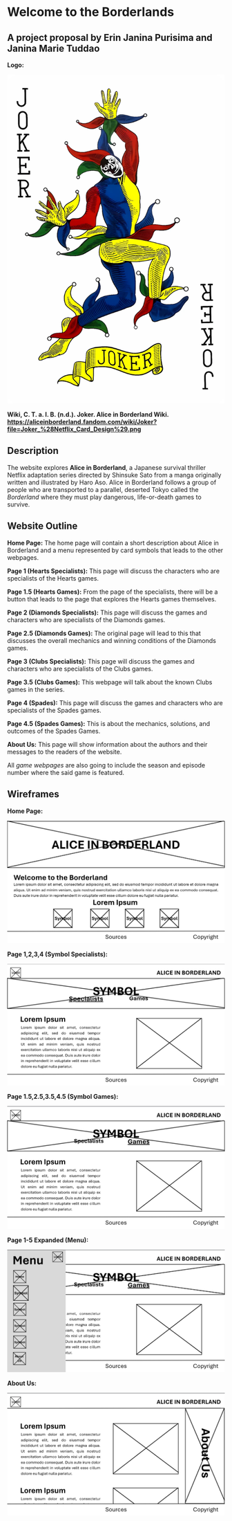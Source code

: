 # Welcome to the Borderlands
## A project proposal by Erin Janina Purisima and Janina Marie Tuddao

**Logo:**

![Joker Card Logo](Joker_29.png)

**Wiki, C. T. a. I. B. (n.d.). Joker. Alice in Borderland Wiki. https://aliceinborderland.fandom.com/wiki/Joker?file=Joker_%28Netflix_Card_Design%29.png**

## Description
The website explores **Alice in Borderland**, a Japanese survival thriller Netflix adaptation series directed by Shinsuke Sato from a manga originally written and illustrated by Haro Aso. Alice in Borderland follows a group of people who are transported to a parallel, deserted Tokyo called the *Borderland* where they must play dangerous, life-or-death games to survive.

## Website Outline
**Home Page:** The home page will contain a short description about Alice in Borderland and a menu represented by card symbols that leads to the other webpages.

**Page 1 (Hearts Specialists):** This page will discuss the characters who are specialists of the Hearts games.

**Page 1.5 (Hearts Games):** From the page of the specialists, there will be a button that leads to the page that explores the Hearts games themselves.

**Page 2 (Diamonds Specialists):** This page will discuss the games and characters who are specialists of the Diamonds games.

**Page 2.5 (Diamonds Games):** The original page will lead to this that discusses the overall mechanics and winning conditions of the Diamonds games.

**Page 3 (Clubs Specialists):** This page will discuss the games and characters who are specialists of the Clubs games.

**Page 3.5 (Clubs Games):** This webpage will talk about the known Clubs games in the series.

**Page 4 (Spades):** This page will discuss the games and characters who are specialists of the Spades games.

**Page 4.5 (Spades Games):** This is about the mechanics, solutions, and outcomes of the Spades Games.

**About Us:** This page will show information about the authors and their messages to the readers of the website.

All *game webpages* are also going to include the season and episode number where the said game is featured.

## Wireframes
**Home Page:**

![Home Page Wireframe](Homepage.png)

**Page 1,2,3,4 (Symbol Specialists):**

![Specialists Wireframe](Specialists.png)

**Page 1.5,2.5,3.5,4.5 (Symbol Games):**

![Games Wireframe](Games.png)

**Page 1-5 Expanded (Menu):**

![Expanded Wireframe](Expanded.png)

**About Us:**

![About Us Wireframe](AboutUs.png)




